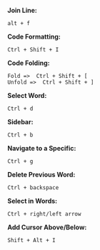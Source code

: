 **Join Line:**

```
alt + f
```

**Code Formatting:**

```
Ctrl + Shift + I
```

**Code Folding:**

```
Fold =>  Ctrl + Shift + [
Unfold =>  Ctrl + Shift + ]
```

**Select Word:**

```
Ctrl + d
```

**Sidebar:**

```
Ctrl + b
```

**Navigate to a Specific:**

```
Ctrl + g
```

**Delete Previous Word:**

```
Ctrl + backspace
```

**Select in Words:**

```
Ctrl + right/left arrow
```

**Add Cursor Above/Below:**

```
Shift + Alt + I

```

